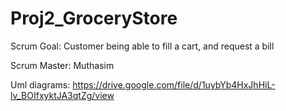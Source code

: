 # Proj2_GroceryStore

Scrum Goal: Customer being able to fill a cart, and request a bill

Scrum Master: Muthasim


Uml diagrams: https://drive.google.com/file/d/1uybYb4HxJhHiL-lv_BOIfxyktJA3qtZg/view
